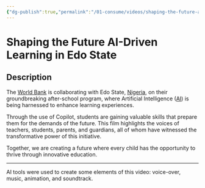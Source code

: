 ```yaml
---
{"dg-publish":true,"permalink":"/01-consume/videos/shaping-the-future-ai-driven-learning-in-edo-state/","title":"(3) Video | Facebook","tags":["nigeria","ai","assessment"]}
---
```


# Shaping the Future AI-Driven Learning in Edo State

## Description
  
The [World Bank](https://www.facebook.com/worldbank?__tn__=-]K) is collaborating with Edo State, [Nigeria](https://www.facebook.com/watch/hashtag/nigeria?__eep__=6%2F&__tn__=*NK), on their groundbreaking after-school program, where Artificial Intelligence ([AI](https://www.facebook.com/watch/hashtag/ai?__eep__=6%2F&__tn__=*NK)) is being harnessed to enhance learning experiences.

Through the use of Copilot, students are gaining valuable skills that prepare them for the demands of the future. This film highlights the voices of teachers, students, parents, and guardians, all of whom have witnessed the transformative power of this initiative.

Together, we are creating a future where every child has the opportunity to thrive through innovative education.


***

AI tools were used to create some elements of this video: voice-over, music, animation, and soundtrack.

